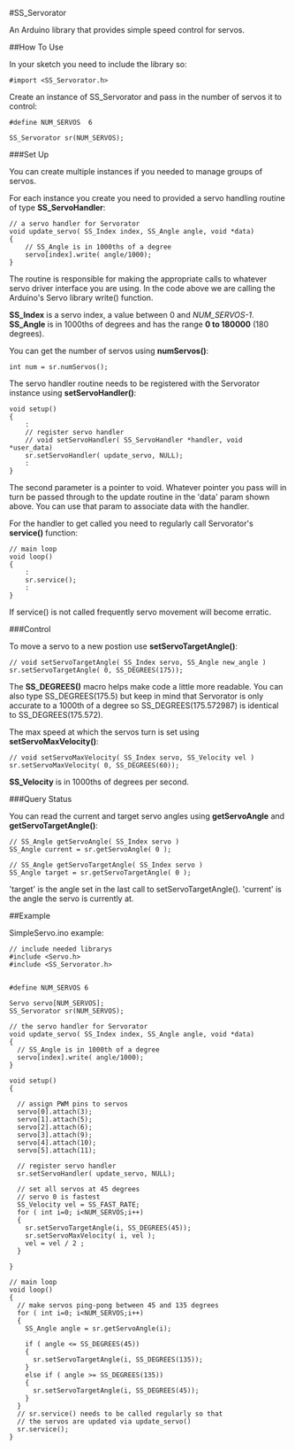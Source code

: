#SS_Servorator

An Arduino library that provides simple speed control for servos.

##How To Use

In your sketch you need to include the library so:


	#import <SS_Servorator.h>

Create an instance of SS_Servorator and pass in the number of servos it to control:

	#define NUM_SERVOS  6

	SS_Servorator sr(NUM_SERVOS);

###Set Up

You can create multiple instances if you needed to manage groups of servos.

For each instance you create you need to provided a servo handling routine of type **SS_ServoHandler**:

	// a servo handler for Servorator
	void update_servo( SS_Index index, SS_Angle angle, void *data)
	{
  		// SS_Angle is in 1000ths of a degree
  		servo[index].write( angle/1000);
	}

The routine is responsible for making the appropriate calls to whatever servo driver interface you are using. In the code above we are calling the Arduino's Servo library write() function. 

**SS_Index** is a servo index, a value between 0 and *NUM_SERVOS-1*. **SS_Angle** is in 1000ths of degrees and has the range **0 to 180000** (180 degrees). 

You can get the number of servos using **numServos()**:

	int num = sr.numServos();

The servo handler routine needs to be registered with the Servorator instance using **setServoHandler()**:

	void setup()
	{
  		:
  		// register servo handler
  		// void setServoHandler( SS_ServoHandler *handler, void *user_data)
  		sr.setServoHandler( update_servo, NULL);
  		:	
	}

The second parameter is a pointer to void. Whatever pointer you pass will in turn be passed through to the update routine in the 'data' param shown above. You can use that param to associate data with the handler.

For the handler to get called you need to regularly call Servorator's **service()** function:

	// main loop
	void loop()
	{
  		:
  		sr.service();
  		:
	}
	
If service() is not called frequently servo movement will become erratic.

###Control

To move a servo to a new postion use **setServoTargetAngle()**:

	// void setServoTargetAngle( SS_Index servo, SS_Angle new_angle )
    sr.setServoTargetAngle( 0, SS_DEGREES(175));

The **SS_DEGREES()** macro helps make code a little more readable. You can also type SS_DEGREES(175.5) but keep in mind that Servorator is only accurate to a 1000th of a degree so SS_DEGREES(175.572987) is identical to SS_DEGREES(175.572).

The max speed at which the servos turn is set using **setServoMaxVelocity()**:

	// void setServoMaxVelocity( SS_Index servo, SS_Velocity vel )
    sr.setServoMaxVelocity( 0, SS_DEGREES(60));

**SS_Velocity** is in 1000ths of degrees per second.

###Query Status

You can read the current and target servo angles using **getServoAngle** and **getServoTargetAngle()**:

	// SS_Angle getServoAngle( SS_Index servo )
    SS_Angle current = sr.getServoAngle( 0 );
    
	// SS_Angle getServoTargetAngle( SS_Index servo )
    SS_Angle target = sr.getServoTargetAngle( 0 );

'target' is the angle set in the last call to setServoTargetAngle(). 'current' is the angle the servo is currently at.

##Example

SimpleServo.ino example:

    // include needed librarys
    #include <Servo.h>
    #include <SS_Servorator.h>


    #define NUM_SERVOS 6

    Servo servo[NUM_SERVOS];
    SS_Servorator sr(NUM_SERVOS);

    // the servo handler for Servorator
    void update_servo( SS_Index index, SS_Angle angle, void *data)
    {
      // SS_Angle is in 1000th of a degree
      servo[index].write( angle/1000);
    }

    void setup() 
    {

      // assign PWM pins to servos
      servo[0].attach(3);
      servo[1].attach(5);
      servo[2].attach(6);
      servo[3].attach(9);
      servo[4].attach(10);
      servo[5].attach(11);
      
      // register servo handler
      sr.setServoHandler( update_servo, NULL);

      // set all servos at 45 degrees
      // servo 0 is fastest
      SS_Velocity vel = SS_FAST_RATE;
      for ( int i=0; i<NUM_SERVOS;i++)
      {
        sr.setServoTargetAngle(i, SS_DEGREES(45)); 
        sr.setServoMaxVelocity( i, vel );
        vel = vel / 2 ;
      }

    }

    // main loop
    void loop()
    {
      // make servos ping-pong between 45 and 135 degrees
      for ( int i=0; i<NUM_SERVOS;i++)
      {
        SS_Angle angle = sr.getServoAngle(i); 

        if ( angle <= SS_DEGREES(45))
        { 
          sr.setServoTargetAngle(i, SS_DEGREES(135));
        } 
        else if ( angle >= SS_DEGREES(135))
        { 
          sr.setServoTargetAngle(i, SS_DEGREES(45));
        } 
      }
      // sr.service() needs to be called regularly so that
      // the servos are updated via update_servo()
      sr.service();
    }




